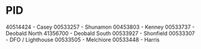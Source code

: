 # PID

40514424 - Casey
00533257 - Shunamon
00453803 - Kenney
00533737 - Deobald North
41356700 - Deobald South
00533927 - Shonfield
00533307 - DFO / Lighthouse
00533505 - Melchiore
00533448 - Harris

